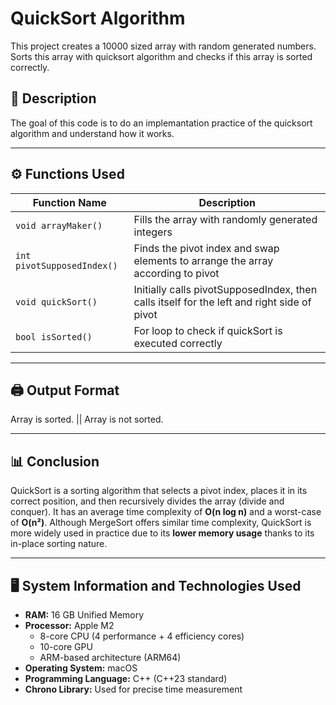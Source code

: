 # QuickSort Algorithm

This project creates a 10000 sized array with random generated numbers. Sorts this array with quicksort algorithm and checks if this array is sorted correctly.

## 📌 Description

The goal of this code is to do an implemantation practice of the quicksort algorithm and understand how it works.


---

## ⚙️ Functions Used

| Function Name             | Description                                                                                |
|---------------------------|--------------------------------------------------------------------------------------------|
| `void arrayMaker()`       | Fills the array with randomly generated integers                                           |
| `int pivotSupposedIndex()`| Finds the pivot index and swap elements to arrange the array according to pivot            |
| `void quickSort()`        | Initially calls pivotSupposedIndex, then calls itself for the left and right side of pivot |
| `bool isSorted()`         | For loop to check if quickSort is executed correctly                                       |


---

## 🖨️ Output Format

Array is sorted. || Array is not sorted.

---

## 📊 Conclusion

QuickSort is a sorting algorithm that selects a pivot index, places it in its correct position, and then recursively divides the array (divide and conquer). It has an average time complexity of **O(n log n)** and a worst-case of **O(n²)**. Although MergeSort offers similar time complexity, QuickSort is more widely used in practice due to its **lower memory usage** thanks to its in-place sorting nature.


---

## 🖥️ System Information and Technologies Used

- **RAM:** 16 GB Unified Memory  
- **Processor:** Apple M2  
  - 8-core CPU (4 performance + 4 efficiency cores)  
  - 10-core GPU  
  - ARM-based architecture (ARM64)  
- **Operating System:** macOS
- **Programming Language:** C++ (C++23 standard)
- **Chrono Library:** Used for precise time measurement



 
